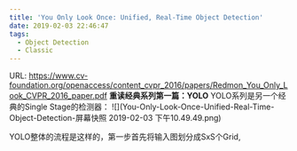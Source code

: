 ```yaml
---
title: 'You Only Look Once: Unified, Real-Time Object Detection'
date: 2019-02-03 22:46:47
tags:
  - Object Detection
  - Classic
---
```

URL: https://www.cv-foundation.org/openaccess/content_cvpr_2016/papers/Redmon_You_Only_Look_CVPR_2016_paper.pdf
**重读经典系列第一篇：YOLO**
YOLO系列是另一个经典的Single Stage的检测器：
![](You-Only-Look-Once-Unified-Real-Time-Object-Detection-屏幕快照 2019-02-03 下午10.49.49.png)

YOLO整体的流程是这样的，第一步首先将输入图划分成SxS个Grid,
